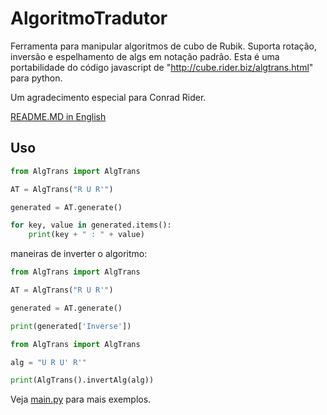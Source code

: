 # AlgoritmoTradutor

Ferramenta para manipular algoritmos de cubo de Rubik. Suporta rotação, inversão e espelhamento de algs em notação padrão.
Esta é uma portabilidade do código javascript de "http://cube.rider.biz/algtrans.html" para python.

Um agradecimento especial para Conrad Rider.

[README.MD in English](README.md)

## Uso

``` python
from AlgTrans import AlgTrans

AT = AlgTrans("R U R'")

generated = AT.generate()

for key, value in generated.items():
    print(key + " : " + value)
```

maneiras de inverter o algoritmo:

``` python
from AlgTrans import AlgTrans

AT = AlgTrans("R U R'")

generated = AT.generate()

print(generated['Inverse'])
```

``` python
from AlgTrans import AlgTrans

alg = "U R U' R'"

print(AlgTrans().invertAlg(alg))
```

Veja [main.py](main.py) para mais exemplos.
